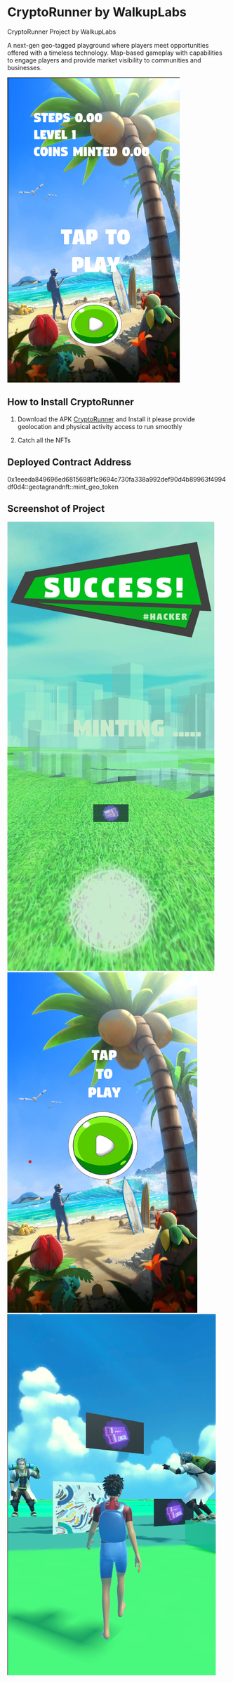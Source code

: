 # CryptoRunner by WalkupLabs

CryptoRunner Project by WalkupLabs

A next-gen geo-tagged playground where players meet opportunities offered with a timeless technology. Map-based gameplay with capabilities to engage players and provide market visibility to communities and businesses.

<img src='./Screenshots/homepage.png' />


## How to Install CryptoRunner
1) Download the APK [CryptoRunner](https://drive.google.com/file/d/1IpnzKgYT8NYZs27xprJgEKfQnxw-DXiU/view?usp=sharing) and Install it please provide geolocation and physical activity access to run smoothly

2) Catch all the NFTs




## Deployed Contract Address
0x1eeeda849696ed6815698f1c9694c730fa338a992def90d4b89963f4994df0d4::geotagrandnft::mint_geo_token

## Screenshot of Project 

<img src='./Screenshots/sucess.jpg' />

<img src='./Screenshots/taptoplay.png' />

<img src='./Screenshots/venture.png' />


